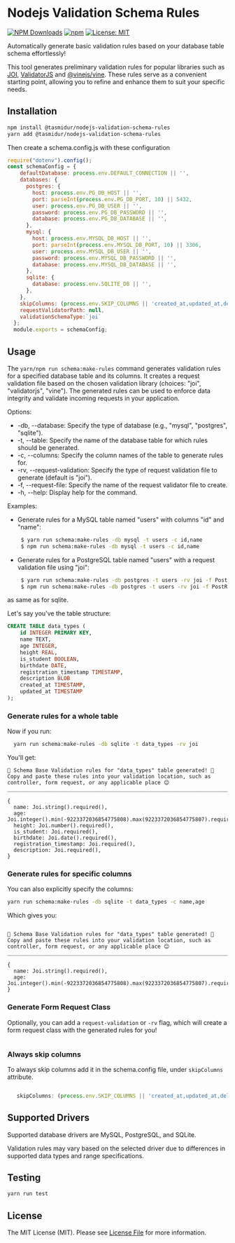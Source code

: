 # Nodejs Validation Schema Rules
[![NPM Downloads](https://img.shields.io/npm/dt/%40tasmidur%2Fnodejs-validation-schema-rules)](https://www.npmjs.com/package/@tasmidur/nodejs-validation-schema-rules)
[![npm](https://img.shields.io/npm/v/%40tasmidur%2Fnodejs-validation-schema-rules)](https://www.npmjs.com/package/indexeddb-orm)
[![License: MIT](https://img.shields.io/badge/License-MIT-yellow.svg)](https://opensource.org/licenses/MIT)

Automatically generate basic validation rules based on your database table schema effortlessly!

This tool generates preliminary validation rules for popular libraries such as [JOI](https://www.npmjs.com/package/joi),    [ValidatorJS](https://www.npmjs.com/package/validatorjs) and [@vinejs/vine](https://www.npmjs.com/package/@vinejs/vine). These rules serve as a convenient starting point, allowing you to refine and enhance them to suit your specific needs.


## Installation

```bash
npm install @tasmidur/nodejs-validation-schema-rules
yarn add @tasmidur/nodejs-validation-schema-rules
```

Then create a schema.config.js with these configuration

```javascript
require("dotenv").config();
const schemaConfig = {
    defaultDatabase: process.env.DEFAULT_CONNECTION || '',
    databases: {
      postgres: {
        host: process.env.PG_DB_HOST || '',
        port: parseInt(process.env.PG_DB_PORT, 10) || 5432,
        user: process.env.PG_DB_USER || '',
        password: process.env.PG_DB_PASSWORD || '',
        database: process.env.PG_DB_DATABASE || '',
      },
      mysql: {
        host: process.env.MYSQL_DB_HOST || '',
        port: parseInt(process.env.MYSQL_DB_PORT, 10) || 3306,
        user: process.env.MYSQL_DB_USER || '',
        password: process.env.MYSQL_DB_PASSWORD || '',
        database: process.env.MYSQL_DB_DATABASE || '',
      },
      sqlite: {
        database: process.env.SQLITE_DB || '',
      },
    },
    skipColumns: (process.env.SKIP_COLUMNS || 'created_at,updated_at,deleted_at').split(','),
    requestValidatorPath: null,
    validationSchemaType:`joi`
  };
  module.exports = schemaConfig;
```

## Usage

  The `yarn/npm run schema:make-rules` command generates validation rules for a specified database table and its columns. It creates a request validation file based on the chosen validation library (choices: "joi", "validatorjs", "vine"). The generated rules can be used to enforce data integrity and validate incoming requests in your application.

  Options:
  - -db, --database: Specify the type of database (e.g., "mysql", "postgres", "sqlite").
  - -t, --table: Specify the name of the database table for which rules should be generated.
  - -c, --columns: Specify the column names of the table to generate rules for.
  - -rv, --request-validation: Specify the type of request validation file to generate (default is "joi").
  - -f, --request-file: Specify the name of the request validator file to create.
  - -h, --help: Display help for the command.

  Examples:
  - Generate rules for a MySQL table named "users" with columns "id" and "name":
    ```bash
     $ yarn run schema:make-rules -db mysql -t users -c id,name
     $ npm run schema:make-rules -db mysql -t users -c id,name
    ```

  - Generate rules for a PostgreSQL table named "users" with a request validation file using "joi":

      ```bash
       $ yarn run schema:make-rules -db postgres -t users -rv joi -f PostRequestValidator
       $ npm run schema:make-rules -db postgres -t users -rv joi -f PostRequestValidator
      ```
as same as for sqlite.

Let's say you've the table structure:

```sql
CREATE TABLE data_types (
    id INTEGER PRIMARY KEY,
    name TEXT,
    age INTEGER,
    height REAL,
    is_student BOOLEAN,
    birthdate DATE,
    registration_timestamp TIMESTAMP,
    description BLOB
    created_at TIMESTAMP,
    updated_at TIMESTAMP
);
```

### Generate rules for a whole table

Now if you run:

```bash
  yarn run schema:make-rules -db sqlite -t data_types -rv joi
```

You'll get:
```
🚀 Schema Base Validation rules for "data_types" table generated! 🚀
Copy and paste these rules into your validation location, such as controller, form request, or any applicable place 😊
______________________________________________________________________________________________________________________

{ 
  name: Joi.string().required(),
  age: Joi.integer().min(-9223372036854775808).max(9223372036854775807).required(),
  height: Joi.number().required(),
  is_student: Joi.required(),
  birthdate: Joi.date().required(),
  registration_timestamp: Joi.required(),
  description: Joi.required(), 
}
```

### Generate rules for specific columns

You can also explicitly specify the columns:

```bash
yarn run schema:make-rules -db sqlite -t data_types -c name,age
```

Which gives you:
```

🚀 Schema Base Validation rules for "data_types" table generated! 🚀
Copy and paste these rules into your validation location, such as controller, form request, or any applicable place 😊
______________________________________________________________________________________________________________________

{ 
  name: Joi.string().required(),
  age: Joi.integer().min(-9223372036854775808).max(9223372036854775807).required(), 
}

```

### Generate Form Request Class

Optionally, you can add a `request-validation` or `-rv` flag,
which will create a form request class with the generated rules for you!

```` bash

````

### Always skip columns

To always skip columns add it in the schema.config file, under `skipColumns` attribute.

```javascript

   skipColumns: (process.env.SKIP_COLUMNS || 'created_at,updated_at,deleted_at').split(',')

```


## Supported Drivers

Supported database drivers are MySQL, PostgreSQL, and SQLite.

Validation rules may vary based on the selected driver due to differences in supported data types and range specifications.

## Testing

```bash
yarn run test
```

## License

The MIT License (MIT). Please see [License File](LICENSE.md) for more information.